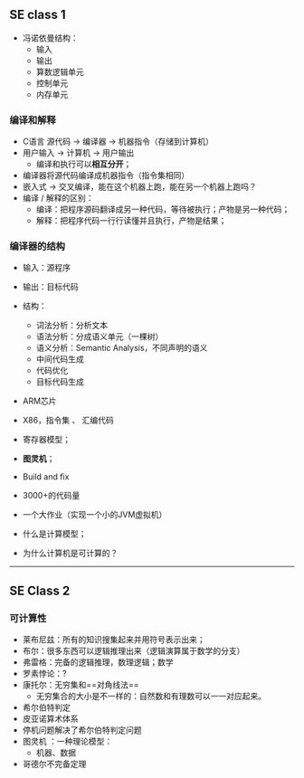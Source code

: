 ## SE class 1

- 冯诺依曼结构：
    - 输入      
    - 输出
    - 算数逻辑单元
    - 控制单元
    - 内存单元 


### 编译和解释

- C语言 源代码 -> 编译器 -> 机器指令（存储到计算机）
- 用户输入 -> 计算机 -> 用户输出
    - 编译和执行可以**相互分开**；
- 编译器将源代码编译成机器指令（指令集相同）
- 嵌入式 -> 交叉编译，能在这个机器上跑，能在另一个机器上跑吗？
- 编译 / 解释的区别：
    - 编译：把程序源码翻译成另一种代码，等待被执行；产物是另一种代码；
    - 解释：把程序代码一行行读懂并且执行，产物是结果；



### 编译器的结构

- 输入：源程序
  
- 输出：目标代码

- 结构：
    - 词法分析：分析文本
    - 语法分析：分成语义单元（一棵树）
    - 语义分析：Semantic Analysis，不同声明的语义
    - 中间代码生成
    - 代码优化
    - 目标代码生成

- ARM芯片
- X86，指令集 、 汇编代码
- 寄存器模型；
- **图灵机**；
- Build and fix


- 3000+的代码量

- 一个大作业（实现一个小的JVM虚拟机）

- 什么是计算模型；

- 为什么计算机是可计算的？

------------------------------------------------------------

## SE Class 2
### 可计算性
- 莱布尼兹：所有的知识搜集起来并用符号表示出来；
- 布尔：很多东西可以逻辑推理出来（逻辑演算属于数学的分支）
- 弗雷格：完备的逻辑推理，数理逻辑；数学
- 罗素悖论：?
- 康托尔：无穷集和==对角线法==
    - 无穷集合的大小是不一样的：自然数和有理数可以一一对应起来。
- 希尔伯特判定
- 皮亚诺算术体系
- 停机问题解决了希尔伯特判定问题
- 图灵机 ：一种理论模型：   
  - 机器、数据
- 哥德尔不完备定理